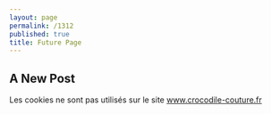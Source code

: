 ```yaml
---
layout: page
permalink: /1312
published: true
title: Future Page
---
```

## A New Post

Les cookies ne sont pas utilisés sur le site www.crocodile-couture.fr
